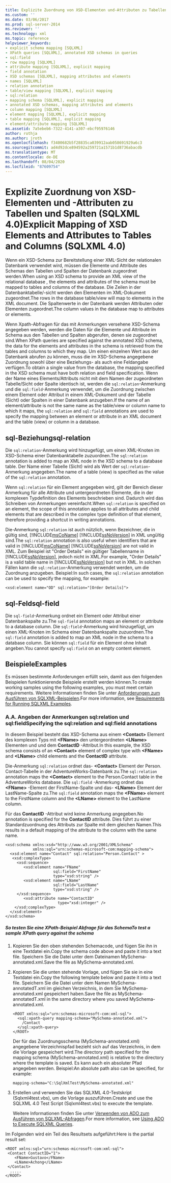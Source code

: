 ```yaml
---
title: Explizite Zuordnung von XSD-Elementen und-Attributen zu Tabellen und Spalten (SQLXML 4,0) | Microsoft-Dokumentation
ms.custom: ''
ms.date: 03/06/2017
ms.prod: sql-server-2014
ms.reviewer: ''
ms.technology: xml
ms.topic: reference
helpviewer_keywords:
- explicit schema mapping [SQLXML]
- XPath queries [SQLXML], annotated XSD schemas in queries
- sql:field
- row mapping [SQLXML]
- attribute mapping [SQLXML], explicit mapping
- field annotation
- XSD schemas [SQLXML], mapping attributes and elements
- names [SQLXML]
- relation annotation
- table/view mapping [SQLXML], explicit mapping
- sql:relation
- mapping schema [SQLXML], explicit mapping
- annotated XSD schemas, mapping attributes and elements
- column mapping [SQLXML]
- element mapping [SQLXML], explicit mapping
- table mapping [SQLXML], explicit mapping
- element/attribute mapping [SQLXML]
ms.assetid: 7a5ebeb6-7322-4141-a307-ebcf95976146
author: rothja
ms.author: jroth
ms.openlocfilehash: f3400682b5f28835ca039912aab058691929a6c3
ms.sourcegitcommit: ad4d92dce894592a259721a1571b1d8736abacdb
ms.translationtype: MT
ms.contentlocale: de-DE
ms.lasthandoff: 08/04/2020
ms.locfileid: "87609754"
---
```

# <a name="explicit-mapping-of-xsd-elements-and-attributes-to-tables-and-columns-sqlxml-40"></a><span data-ttu-id="65797-102">Explizite Zuordnung von XSD-Elementen und -Attributen zu Tabellen und Spalten (SQLXML 4.0)</span><span class="sxs-lookup"><span data-stu-id="65797-102">Explicit Mapping of XSD Elements and Attributes to Tables and Columns (SQLXML 4.0)</span></span>
  <span data-ttu-id="65797-103">Wenn ein XSD-Schema zur Bereitstellung einer XML-Sicht der relationalen Datenbank verwendet wird, müssen die Elemente und Attribute des Schemas den Tabellen und Spalten der Datenbank zugeordnet werden.</span><span class="sxs-lookup"><span data-stu-id="65797-103">When using an XSD schema to provide an XML view of the relational database , the elements and attributes of the schema must be mapped to tables and columns of the database.</span></span> <span data-ttu-id="65797-104">Die Zeilen in der Datenbanktabelle/-sicht werden den Elementen im XML-Dokument zugeordnet.</span><span class="sxs-lookup"><span data-stu-id="65797-104">The rows in the database table/view will map to elements in the XML document.</span></span> <span data-ttu-id="65797-105">Die Spaltenwerte in der Datenbank werden Attributen oder Elementen zugeordnet.</span><span class="sxs-lookup"><span data-stu-id="65797-105">The column values in the database map to attributes or elements.</span></span>  
  
 <span data-ttu-id="65797-106">Wenn Xpath-Abfragen für das mit Anmerkungen versehene XSD-Schema angegeben werden, werden die Daten für die Elemente und Attribute im Schema aus den Tabellen und Spalten abgerufen, denen sie zugeordnet sind.</span><span class="sxs-lookup"><span data-stu-id="65797-106">When XPath queries are specified against the annotated XSD schema, the data for the elements and attributes in the schema is retrieved from the tables and columns to which they map.</span></span> <span data-ttu-id="65797-107">Um einen einzelnen Wert aus der Datenbank abrufen zu können, muss die im XSD-Schema angegebene Zuordnung sowohl über eine Beziehungs- als auch eine Feldangabe verfügen.</span><span class="sxs-lookup"><span data-stu-id="65797-107">To obtain a single value from the database, the mapping specified in the XSD schema must have both relation and field specification.</span></span> <span data-ttu-id="65797-108">Wenn der Name eines Elements/Attributs nicht mit dem Namen der zugeordneten Tabelle/Sicht oder Spalte identisch ist, werden die `sql:relation`-Anmerkung und die `sql:field`-Anmerkung verwendet, um die Zuordnung zwischen einem Element oder Attribut in einem XML-Dokument und der Tabelle (Sicht) oder Spalten in einer Datenbank anzugeben.</span><span class="sxs-lookup"><span data-stu-id="65797-108">If the name of an element/attribute is not the same name as the table/view or column name to which it maps, the `sql:relation` and `sql:field` annotations are used to specify the mapping between an element or attribute in an XML document and the table (view) or column in a database.</span></span>  
  
## <a name="sql-relation"></a><span data-ttu-id="65797-109">sql-Beziehung</span><span class="sxs-lookup"><span data-stu-id="65797-109">sql-relation</span></span>  
 <span data-ttu-id="65797-110">Die `sql:relation`-Anmerkung wird hinzugefügt, um einen XML-Knoten im XSD-Schema einer Datenbanktabelle zuzuordnen.</span><span class="sxs-lookup"><span data-stu-id="65797-110">The `sql:relation` annotation is added to map an XML node in the XSD schema to a database table.</span></span> <span data-ttu-id="65797-111">Der Name einer Tabelle (Sicht) wird als Wert der `sql:relation`-Anmerkung angegeben.</span><span class="sxs-lookup"><span data-stu-id="65797-111">The name of a table (view) is specified as the value of the `sql:relation` annotation.</span></span>  
  
 <span data-ttu-id="65797-112">Wenn `sql:relation` für ein Element angegeben wird, gilt der Bereich dieser Anmerkung für alle Attribute und untergeordneten Elemente, die in der komplexen Typdefinition des Elements beschrieben sind. Dadurch wird das Schreiben von Anmerkungen vereinfacht.</span><span class="sxs-lookup"><span data-stu-id="65797-112">When `sql:relation` is specified on an element, the scope of this annotation applies to all attributes and child elements that are described in the complex type definition of that element, therefore providing a shortcut in writing annotations.</span></span>  
  
 <span data-ttu-id="65797-113">Die-Anmerkung `sql:relation` ist auch nützlich, wenn Bezeichner, die in gültig sind, [!INCLUDE[msCoName](../../includes/msconame-md.md)] [!INCLUDE[ssNoVersion](../../includes/ssnoversion-md.md)] in XML ungültig sind.</span><span class="sxs-lookup"><span data-stu-id="65797-113">The `sql:relation` annotation is also useful when identifiers that are valid in [!INCLUDE[msCoName](../../includes/msconame-md.md)] [!INCLUDE[ssNoVersion](../../includes/ssnoversion-md.md)] are not valid in XML.</span></span> <span data-ttu-id="65797-114">Zum Beispiel ist "Order Details" ein gültiger Tabellenname in [!INCLUDE[ssNoVersion](../../includes/ssnoversion-md.md)], jedoch nicht in XML.</span><span class="sxs-lookup"><span data-stu-id="65797-114">For example, "Order Details" is a valid table name in [!INCLUDE[ssNoVersion](../../includes/ssnoversion-md.md)] but not in XML.</span></span> <span data-ttu-id="65797-115">In solchen Fällen kann die `sql:relation`-Anmerkung verwendet werden, um die Zuordnung anzugeben. Beispiel:</span><span class="sxs-lookup"><span data-stu-id="65797-115">In such cases, the `sql:relation` annotation can be used to specify the mapping, for example:</span></span>  
  
```  
<xsd:element name="OD" sql:relation="[Order Details]">  
```  
  
## <a name="sql-field"></a><span data-ttu-id="65797-116">sql-Feld</span><span class="sxs-lookup"><span data-stu-id="65797-116">sql-field</span></span>  
 <span data-ttu-id="65797-117">Die `sql-field`-Anmerkung ordnet ein Element oder Attribut einer Datenbankspalte zu.</span><span class="sxs-lookup"><span data-stu-id="65797-117">The `sql-field` annotation maps an element or attribute to a database column.</span></span> <span data-ttu-id="65797-118">Die `sql:field`-Anmerkung wird hinzugefügt, um einen XML-Knoten im Schema einer Datenbankspalte zuzuordnen.</span><span class="sxs-lookup"><span data-stu-id="65797-118">The `sql:field` annotation is added to map an XML node in the schema to a database column.</span></span> <span data-ttu-id="65797-119">Sie können `sql:field` für ein Element ohne Inhalt angeben.</span><span class="sxs-lookup"><span data-stu-id="65797-119">You cannot specify `sql:field` on an empty content element.</span></span>  
  
## <a name="examples"></a><span data-ttu-id="65797-120">Beispiele</span><span class="sxs-lookup"><span data-stu-id="65797-120">Examples</span></span>  
 <span data-ttu-id="65797-121">Es müssen bestimmte Anforderungen erfüllt sein, damit aus den folgenden Beispielen funktionierende Beispiele erstellt werden können.</span><span class="sxs-lookup"><span data-stu-id="65797-121">To create working samples using the following examples, you must meet certain requirements.</span></span> <span data-ttu-id="65797-122">Weitere Informationen finden Sie unter [Anforderungen zum Ausführen von SQLXML-Beispielen](../sqlxml/requirements-for-running-sqlxml-examples.md).</span><span class="sxs-lookup"><span data-stu-id="65797-122">For more information, see [Requirements for Running SQLXML Examples](../sqlxml/requirements-for-running-sqlxml-examples.md).</span></span>  
  
### <a name="a-specifying-the-sqlrelation-and-sqlfield-annotations"></a><span data-ttu-id="65797-123">A.</span><span class="sxs-lookup"><span data-stu-id="65797-123">A.</span></span> <span data-ttu-id="65797-124">Angeben der Anmerkungen sql:relation und sql:field</span><span class="sxs-lookup"><span data-stu-id="65797-124">Specifying the sql:relation and sql:field annotations</span></span>  
 <span data-ttu-id="65797-125">In diesem Beispiel besteht das XSD-Schema aus einem **\<Contact>** Element des komplexen Typs mit **\<FName>** den untergeordneten **\<LName>** Elementen und und dem **ContactID** -Attribut.</span><span class="sxs-lookup"><span data-stu-id="65797-125">In this example, the XSD schema consists of an **\<Contact>** element of complex type with **\<FName>** and **\<LName>** child elements and the **ContactID** attribute.</span></span>  
  
 <span data-ttu-id="65797-126">Die-Anmerkung `sql:relation` ordnet das- **\<Contact>** Element der Person. Contact-Tabelle in der AdventureWorks-Datenbank zu.</span><span class="sxs-lookup"><span data-stu-id="65797-126">The `sql:relation` annotation maps the **\<Contact>** element to the Person.Contact table in the AdventureWorks database.</span></span> <span data-ttu-id="65797-127">Die `sql:field` -Anmerkung ordnet das **\<FName>** -Element der FirstName-Spalte und das- **\<LName>** Element der LastName-Spalte zu.</span><span class="sxs-lookup"><span data-stu-id="65797-127">The `sql:field` annotation maps the **\<FName>** element to the FirstName column and the **\<LName>** element to the LastName column.</span></span>  
  
 <span data-ttu-id="65797-128">Für das **ContactID** -Attribut wird keine Anmerkung angegeben.</span><span class="sxs-lookup"><span data-stu-id="65797-128">No annotation is specified for the **ContactID** attribute.</span></span> <span data-ttu-id="65797-129">Dies führt zu einer Standardzuordnung des Attributs zur Spalte mit dem gleichen Namen.</span><span class="sxs-lookup"><span data-stu-id="65797-129">This results in a default mapping of the attribute to the column with the same name.</span></span>  
  
```  
<xsd:schema xmlns:xsd="http://www.w3.org/2001/XMLSchema"  
            xmlns:sql="urn:schemas-microsoft-com:mapping-schema">  
  <xsd:element name="Contact" sql:relation="Person.Contact" >  
   <xsd:complexType>  
     <xsd:sequence>  
        <xsd:element name="FName"  
                     sql:field="FirstName"   
                     type="xsd:string" />   
        <xsd:element name="LName"    
                     sql:field="LastName"    
                     type="xsd:string" />  
     </xsd:sequence>  
        <xsd:attribute name="ContactID"   
                       type="xsd:integer" />  
    </xsd:complexType>  
  </xsd:element>  
</xsd:schema>  
```  
  
##### <a name="to-test-a-sample-xpath-query-against-the-schema"></a><span data-ttu-id="65797-130">So testen Sie eine XPath-Beispiel Abfrage für das Schema</span><span class="sxs-lookup"><span data-stu-id="65797-130">To test a sample XPath query against the schema</span></span>  
  
1.  <span data-ttu-id="65797-131">Kopieren Sie den oben stehenden Schemacode, und fügen Sie ihn in eine Textdatei ein.</span><span class="sxs-lookup"><span data-stu-id="65797-131">Copy the schema code above and paste it into a text file.</span></span> <span data-ttu-id="65797-132">Speichern Sie die Datei unter dem Dateinamen MySchema-annotated.xml.</span><span class="sxs-lookup"><span data-stu-id="65797-132">Save the file as MySchema-annotated.xml.</span></span>  
  
2.  <span data-ttu-id="65797-133">Kopieren Sie die unten stehende Vorlage, und fügen Sie sie in eine Textdatei ein.</span><span class="sxs-lookup"><span data-stu-id="65797-133">Copy the following template below and paste it into a text file.</span></span> <span data-ttu-id="65797-134">Speichern Sie die Datei unter dem Namen MySchema-annotatedT.xml im gleichen Verzeichnis, in dem Sie MySchema-annotated.xml gespeichert haben.</span><span class="sxs-lookup"><span data-stu-id="65797-134">Save the file as MySchema-annotatedT.xml in the same directory where you saved MySchema-annotated.xml.</span></span>  
  
    ```  
    <ROOT xmlns:sql="urn:schemas-microsoft-com:xml-sql">  
      <sql:xpath-query mapping-schema="MySchema-annotated.xml">  
        /Contact  
      </sql:xpath-query>  
    </ROOT>  
    ```  
  
     <span data-ttu-id="65797-135">Der für das Zuordnungsschema (MySchema-annotated.xml) angegebene Verzeichnispfad bezieht sich auf das Verzeichnis, in dem die Vorlage gespeichert wird.</span><span class="sxs-lookup"><span data-stu-id="65797-135">The directory path specified for the mapping schema (MySchema-annotated.xml) is relative to the directory where the template is saved.</span></span> <span data-ttu-id="65797-136">Es kann auch ein absoluter Pfad angegeben werden. Beispiel:</span><span class="sxs-lookup"><span data-stu-id="65797-136">An absolute path also can be specified, for example:</span></span>  
  
    ```  
    mapping-schema="C:\SqlXmlTest\MySchema-annotated.xml"  
    ```  
  
3.  <span data-ttu-id="65797-137">Erstellen und verwenden Sie das SQLXML 4.0-Testskript (Sqlxml4test.vbs), um die Vorlage auszuführen.</span><span class="sxs-lookup"><span data-stu-id="65797-137">Create and use the SQLXML 4.0 Test Script (Sqlxml4test.vbs) to execute the template.</span></span>  
  
     <span data-ttu-id="65797-138">Weitere Informationen finden Sie unter [Verwenden von ADO zum Ausführen von SQLXML-Abfragen](../sqlxml/using-ado-to-execute-sqlxml-4-0-queries.md).</span><span class="sxs-lookup"><span data-stu-id="65797-138">For more information, see [Using ADO to Execute SQLXML Queries](../sqlxml/using-ado-to-execute-sqlxml-4-0-queries.md).</span></span>  
  
 <span data-ttu-id="65797-139">Im Folgenden wird ein Teil des Resultsets aufgeführt:</span><span class="sxs-lookup"><span data-stu-id="65797-139">Here is the partial result set:</span></span>  
  
```  
<ROOT xmlns:sql="urn:schemas-microsoft-com:xml-sql">   
 <Contact ContactID="1">   
    <FName>Gustavo</FName>   
    <LName>Achong</LName>   
 </Contact>   
  .....  
</ROOT>  
```  
  
  
